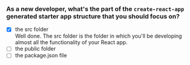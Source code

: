 ### As a new developer, what's the part of the `create-react-app` generated starter app structure that you should focus on?

- [x] the src folder <br>
      Well done. The src folder is the folder in which you'll be developing almost all the functionality of your React app.
- [ ] the public folder
- [ ] the package.json file
